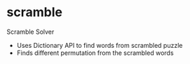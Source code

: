 # scramble
Scramble Solver
- Uses Dictionary API to find words from scrambled puzzle
- Finds different permutation from the scrambled words
